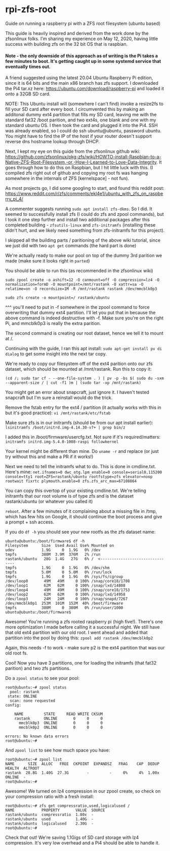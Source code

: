 # rpi-zfs-root
Guide on running a raspberry pi with a ZFS root filesystem (ubuntu based)

This guide is heavily inspired and derived from the work done by the zfsonlinux folks. I'm sharing my experience on May 12, 2020, having little success with building zfs on the 32 bit OS that is raspbian.

#### Note - the only downside of this approach as of writing is the Pi takes a few minutes to boot. It's getting caught up in some systemd service that eventually times out. 

A friend suggested using the latest 20.04 Ubuntu Raspberry Pi edition, since it is 64 bits and the main x86 branch has zfs support. I downloaded the Pi4 tar.xz here: https://ubuntu.com/download/raspberry-pi and loaded it onto a 32GB SD card.

NOTE: This Ubuntu install will (somewhere I can't find) invoke a resize2fs to fill your SD card after every boot. I circumvented this by making an additonal dummy ext4 partition that fills my SD card, leaving me with the standard fat32 /boot parition, and two ext4s, one blank and one with my standard ubuntu OS. I then took the card and plugged it into the Pi4. SSH was already enabled, so I could do ssh ubuntu@ubuntu, password ubuntu. You might have to find the IP of the host if your router doesn't support reverse dns hostname lookup through DHCP.

Next, I kept my eye on this guide from the zfsonlinux github wiki: https://github.com/zfsonlinux/pkg-zfs/wiki/HOWTO-install-Raspbian-to-a-Native-ZFS-Root-Filesystem,-or,-How-I-Learned-to-Love-Data-Integrity. It goes through how to do this on Raspbian, but I hit little luck with this. (I compiled zfs right out of github and copying my root fs was hanging somewhere in the internals of ZFS [kernelspace] - not fun).

As most projects go, I did some googling to start, and found this reddit post: https://www.reddit.com/r/zfs/comments/ekl4e1/ubuntu_with_zfs_on_raspberry_pi_4/

A commenter suggests running `sudo apt install zfs-dkms`. So I did. It seemed to successfully install zfs (I could do zfs and zpool commands), but I took it one step further and install two additional packages after this completed building - `zfsutils-linux` and `zfs-initramfs` (installing these didn't hurt, and we likely need something from zfs-initramfs for this project).

I skipped all the building parts / paritioning of the above wiki tutorial, since we just did with two `apt get` commands (the hard part is done)

We're actually ready to make our pool on top of the dummy 3rd parition we made (make sure it looks right in `parted`)

You should be able to run this (as recommended in the zfsonlinux wiki) 
```
sudo zpool create -o ashift=12 -O canmount=off -O compression=lz4 -O normalization=formD -O mountpoint=/mnt/rastank -O xattr=sa -O relatime=on -O recordsize=1M -R /mnt/rastank rastank /dev/mmcblk0p3

sudo zfs create -o mountpoint=/ rastank/ubuntu
```

^^^ you'll need to put in -f somewhere in the zpool command to force overwriting that dummy ext4 partition. I'll let you put that in because the above command is indeed destructive with -f. Make sure you're on the right Pi, and mmcblk0p3 is really the extra parition.

The second command is creating our root dataset, hence we tell it to mount at /.

Continuing with the guide, I ran this apt install: `sudo apt-get install pv di dialog` to get some insight into the next tar copy.

We're ready to copy our filesystem off of the ext4 parition onto our zfs dataset, which should be mounted at /mnt/rastank. Run this to copy it:

```
(cd /; sudo tar cf - --one-file-system . ) | pv -p -bs $( sudo du -sxm --apparent-size / | cut -f1 )m | (sudo tar -xp /mnt/rastank)
```
You might get an error about snapcraft, just ignore it. I haven't tested snapcraft but I'm sure a reinstall would do the trick.

Remove the fstab entry for the ext4 / partition (it actually works with this in but it's good practice): `vi /mnt/rastank/etc/fstab`

Make sure zfs is in our initramfs (should be from our apt install earlier): `lsinitramfs /boot/initrd.img-4.14.30-v7+ | grep bin/z`

I added this in /boot/firmware/usercfg.txt. Not sure if it's required/matters:
`initramfs initrd.img-5.4.0-1008-raspi followkernel`

Your kernel might be different than mine. Do `uname -r` and replace (or just try without this and make a PR if it works!)

Next we need to tell the initramfs what to do. This is done in cmdline.txt. Here's mine:
`net.ifnames=0 dwc_otg.lpm_enable=0 console=serial0,115200 console=tty1 root=ZFS=rastank/ubuntu rootfstype=zfs elevator=noop rootwait fixrtc plymouth.enable=0 zfs.zfs_arc_max=67108864`

You can copy this overtop of your existing cmdline.txt. We're telling initramfs that our root volume is of type zfs and is the dataset rastank/ubuntu (or whatever you called it)

`reboot`. After a few minutes of it complaining about a missing file in /tmp, which has few hits on Google, it should continue the boot process and give a prompt + ssh access.

If you do `df -h` you should see your new rootfs as the zfs dataset name:
```
ubuntu@ubuntu:/boot/firmware$ df -h
Filesystem      Size  Used Avail Use% Mounted on
udev            1.9G     0  1.9G   0% /dev
tmpfs           380M  3.9M  376M   2% /run
rastank/ubuntu   28G  1.4G   27G   6% /  <--------------------------------
tmpfs           1.9G     0  1.9G   0% /dev/shm
tmpfs           5.0M     0  5.0M   0% /run/lock
tmpfs           1.9G     0  1.9G   0% /sys/fs/cgroup
/dev/loop0       49M   49M     0 100% /snap/core18/1708
/dev/loop1       62M   62M     0 100% /snap/lxd/14808
/dev/loop4       49M   49M     0 100% /snap/core18/1753
/dev/loop2       62M   62M     0 100% /snap/lxd/14958
/dev/loop3       24M   24M     0 100% /snap/snapd/7267
/dev/mmcblk0p1  253M  101M  152M  40% /boot/firmware
tmpfs           380M     0  380M   0% /run/user/1000
ubuntu@ubuntu:/boot/firmware$ 
```

Awesome! You're running a zfs rooted raspberry pi (high five!). There's one more optimization I made before calling it a successful night. We still have that old ext4 partition with our old root. I went ahead and added that partition into the pool by doing this:
`zpool add rastank /dev/mmcblk0p2`

Again, this needs -f to work - make sure p2 is the ext4 partition that was our old root fs.

Cool! Now you have 3 partitions, one for loading the initramfs (that fat32 parition) and two zfs partitions.

Do a `zpool status` to see your pool:

```
root@ubuntu:~# zpool status
  pool: rastank
 state: ONLINE
  scan: none requested
config:

	NAME         STATE     READ WRITE CKSUM
	rastank      ONLINE       0     0     0
	  mmcblk0p3  ONLINE       0     0     0
	  mmcblk0p2  ONLINE       0     0     0

errors: No known data errors
root@ubuntu:~# 
```

And `zpool list` to see how much space you have:

```
root@ubuntu:~# zpool list
NAME      SIZE  ALLOC   FREE  CKPOINT  EXPANDSZ   FRAG    CAP  DEDUP    HEALTH  ALTROOT
rastank  28.8G  1.40G  27.3G        -         -     0%     4%  1.00x    ONLINE  -
root@ubuntu:~# 
```

Awesome! We turned on lz4 compression in our zpool create, so check on your compression ratio with a fresh install:

```
root@ubuntu:~# zfs get compressratio,used,logicalused /
NAME            PROPERTY       VALUE  SOURCE
rastank/ubuntu  compressratio  1.80x  -
rastank/ubuntu  used           1.40G  -
rastank/ubuntu  logicalused    2.30G  -
root@ubuntu:~# 
```

Check that out! We're saving 1.1Gigs of SD card storage with lz4 compression. It's very low overhead and a Pi4 should be able to handle it.
